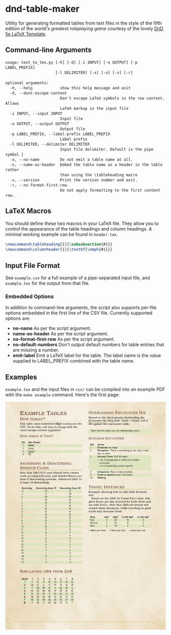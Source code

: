 # dnd-table-maker

Utility for generating formatted tables from text files in the style of the
fifth edition of the *world's greatest roleplaying game* courtesy of the lovely
[DnD 5e LaTeX Template](https://github.com/rpgtex/DND-5e-LaTeX-Template).

## Command-line Arguments

```text
usage: text_to_tex.py [-h] [-d] [-i INPUT] [-o OUTPUT] [-p LABEL_PREFIX]
                      [-l DELIMITER] [-x] [-n] [-v] [-r]

optional arguments:
  -h, --help            show this help message and exit
  -d, --dont-escape-content
                        Don't escape LaTeX symbols in the row content. Allows
                        LaTeX markup in the input file
  -i INPUT, --input INPUT
                        Input file
  -o OUTPUT, --output OUTPUT
                        Output file
  -p LABEL_PREFIX, --label-prefix LABEL_PREFIX
                        Label prefix
  -l DELIMITER, --delimiter DELIMITER
                        Input file delimiter. Default is the pipe symbol |
  -x, --no-name         Do not emit a table name at all.
  -n, --name-as-header  Embed the table name as a header in the table rather
                        than using the \tableheading macro
  -v, --version         Print the version number and exit.
  -r, --no-format-first-row
                        Do not apply formatting to the first content row.
```

## LaTeX Macros

You should define these two macros in your LaTeX file. They allow you to control
the appearance of the table headings and column headings. A minimal working example
can be found in `header.tex`.

```tex
\newcommand\tableheading[1]{\subsubsection{#1}}
\newcommand\columnheader[1]{\textbf{\emph{#1}}}
```

## Input File Format

See `example.csv` for a full example of a pipe-separated input file, and
`example.tex` for the output from that file.

### Embedded Options

In addition to command-line arguments, the script also supports per-file options
embedded in the first line of the CSV file. Currently supported options are:

* **no-name** As per the script argument.
* **name-as-header** As per the script argument.
* **no-format-first-row** As per the script argument.
* **no-default-numbers** Don't output default numbers for table entries that are
  missing a number.
* **emit-label** Emit a LaTeX label for the table. The label name is the value
  supplied to LABEL_PREFIX combined with the table name.

## Examples

`example.tex` and the input files in `csv/` can be compiled into an example PDF
with the `make example` command. Here's the first page:

![Preview image of the first page from the PDF](./preview.jpg)
